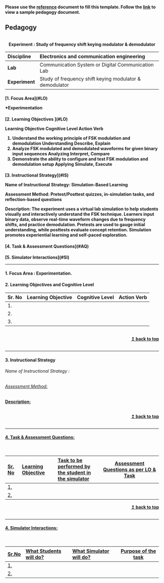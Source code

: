 #### Please use the [reference](https://github.com/virtual-labs/ph3-exp-dev-process/blob/main/pedagogy/README.org) document to fill this template.  Follow the [link](https://github.com/virtual-labs/ph3-exp-dev-process/tree/main/sample/pedagogy) to view a sample pedagogy document.

## Pedagogy
<p align="center">


<br>
<b> Experiment : Study of frequency shift keying modulator & demodulator	 <a name="top"></a> <br>
</p>

<b>Discipline | Electronics and communication engineering<b> 
:--|:--|
<b> Lab | Communication System or Digital Communication Lab <b> | Communication engineering lab
<b> Experiment|   Study of frequency shift keying modulator & demodulator	  <b> 


<h4> [1. Focus Area](#LO)
    
*Experimentation
<h4> [2. Learning Objectives ](#LO)

Learning Objective	Cognitive Level	Action Verb
1.	Understand the working principle of FSK modulation and demodulation	Understanding	Describe, Explain
2.	Analyze FSK modulated and demodulated waveforms for given binary input sequences	Analyzing	Interpret, Compare
3.	Demonstrate the ability to configure and test FSK modulation and demodulation setup	Applying	Simulate, Execute
   
<h4> [3. Instructional Strategy](#IS)

Name of Instructional Strategy: Simulation-Based Learning

Assessment Method: Pretest/Posttest quizzes, in-simulation tasks, and reflection-based questions

Description:
The experiment uses a virtual lab simulation to help students visually and interactively understand the FSK technique. Learners input binary data, observe real-time waveform changes due to frequency shifts, and practice demodulation. Pretests are used to gauge initial understanding, while posttests evaluate concept retention. Simulation promotes experiential learning and self-paced exploration.
<h4> [4. Task & Assessment Questions](#AQ)
<h4> [5. Simulator Interactions](#SI)
<hr>

<a name="LO"></a>
#### 1. Focus Area : Experimentation.

#### 2. Learning Objectives and Cognitive Level


Sr. No |	Learning Objective	| Cognitive Level | Action Verb
:--|:--|:--|:-:
1.|   <br>   |    |   
2.|   <br>   |    |   
3.|   <br>   |    |   

<br/>
<div align="right">
    <b><a href="#top">↥ back to top</a></b>
</div>
<br/>
<hr>

<a name="IS"></a>
#### 3. Instructional Strategy
###### Name of Instructional Strategy  :    <u>   
###### Assessment Method:   

<u> <b>Description: </b>    </u>
<br>
    

<br/>
<div align="right">
    <b><a href="#top">↥ back to top</a></b>
</div>
<br/>
<hr>

<a name="AQ"></a>
#### 4. Task & Assessment Questions:

  
<br>

Sr. No |	Learning Objective	| Task to be performed by <br> the student  in the simulator | Assessment Questions as per LO & Task
:--|:--|:--|:-:
1.|   <br>  |   <br>  | <br> 
2.|   <br>  |   <br>  | <br> 


<div align="right">
    <b><a href="#top">↥ back to top</a></b>
</div>
<br/>
<hr>

<a name="SI"></a>

#### 4. Simulator Interactions:
<br>

Sr.No | What Students will do? |	What Simulator will do?	| Purpose of the task
:--|:--|:--|:--:
1.|  <br> | <br> |   
2.|  <br> | <br> |
